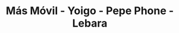 ---
title: "Más Móvil - Yoigo - Pepe Phone -Lebara"
url: /alhaurin-de-la-torre/mas-movil-yoigo-pepe-phone-lebara/
shop: teléfono móvil
---
